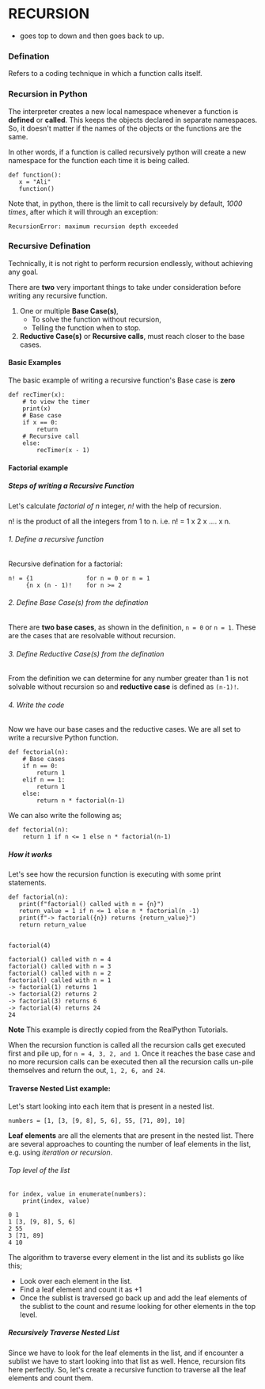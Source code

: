 # RECURSION

- goes top to down and then goes back to up.


### Defination
Refers to a coding technique in which a function calls itself.
### Recursion in Python
The interpreter creates a new local namespace whenever a function is **defined** or **called**. This keeps the objects declared in separate namespaces. So, it doesn't matter if the names of the objects or the functions are the same.

In other words, if a function is called recursively python will create a new namespace for the function each time it is being called.

    def function():
       x = "Ali"
       function()

Note that, in python, there is the limit to call recursively by default, *1000 times*, after which it will through an exception:

`RecursionError: maximum recursion depth exceeded`


### Recursive Defination
Technically, it is not right to perform recursion endlessly, without achieving any goal.

There are **two** very important things to take under consideration before writing any recursive function.

1. One or multiple **Base Case(s)**,
   - To solve the function without recursion,
   - Telling the function when to stop.
2. **Reductive Case(s)** or **Recursive calls**, must reach closer to the base cases.

#### Basic Examples

The basic example of writing a recursive function's Base case is **zero**

    def recTimer(x):
        # to view the timer
        print(x)
        # Base case
        if x == 0:
            return
        # Recursive call
        else:
            recTimer(x - 1)


#### Factorial example
##### Steps of writing a Recursive Function
Let's calculate *factorial of n* integer, *n!* with the help of recursion.

n! is the product of all the integers from 1 to n.
i.e. n! = 1 x 2 x .... x n.

###### 1. Define a recursive function
Recursive defination for a factorial:

    n! = {1               for n = 0 or n = 1
         {n x (n - 1)!    for n >= 2

###### 2. Define Base Case(s) from the defination

There are **two base cases**, as shown in the definition, `n = 0` or `n = 1`. These are the cases that are resolvable without recursion.

###### 3. Define Reductive Case(s) from the defination

From the definition we can determine for any number greater than 1 is not solvable without recursion so and **reductive case** is defined as `(n-1)!`.

###### 4. Write the code

Now we have our base cases and the reductive cases. We are all set to write a recursive Python function.

    def fectorial(n):
        # Base cases
        if n == 0:
            return 1
        elif n == 1:
            return 1
        else:
            return n * factorial(n-1)

We can also write the following as;

    def fectorial(n):
        return 1 if n <= 1 else n * factorial(n-1)


##### How it works

Let's see how the recursion function is executing with some print statements.


    def factorial(n):
       print(f"factorial() called with n = {n}")
       return_value = 1 if n <= 1 else n * factorial(n -1)
       print(f"-> factorial({n}) returns {return_value}")
       return return_value


    factorial(4)

    factorial() called with n = 4
    factorial() called with n = 3
    factorial() called with n = 2
    factorial() called with n = 1
    -> factorial(1) returns 1
    -> factorial(2) returns 2
    -> factorial(3) returns 6
    -> factorial(4) returns 24
    24
  **Note** This example is directly copied from the RealPython Tutorials.

  When the recursion function is called all the recursion calls get executed first and pile up, for `n = 4, 3, 2, and 1`. Once it reaches the base case and no more recursion calls can be executed then all the recursion calls un-pile themselves and return the out, `1, 2, 6, and 24`.


#### Traverse Nested List example:

Let's start looking into each item that is present in a nested list.

    numbers = [1, [3, [9, 8], 5, 6], 55, [71, 89], 10]

**Leaf elements** are all the elements that are present in the nested list. There are several approaches to counting the number of leaf elements in the list, e.g. using *iteration or recursion*.

###### Top level of the list
    for index, value in enumerate(numbers):
        print(index, value)

    0 1
    1 [3, [9, 8], 5, 6]
    2 55
    3 [71, 89]
    4 10

The algorithm to traverse every element in the list and its sublists go like this;
  - Look over each element in the list.
  - Find a leaf element and count it as +1
  - Once the sublist is traversed go back up and add the leaf elements of the sublist to the count and resume looking for other elements in the top level.

##### Recursively Traverse Nested List

Since we have to look for the leaf elements in the list, and if encounter a sublist we have to start looking into that list as well. Hence, recursion fits here perfectly. So, let's create a recursive function to traverse all the leaf elements and count them.
